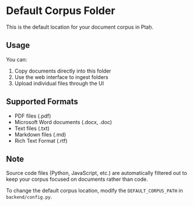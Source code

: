 # Default Corpus Folder

This is the default location for your document corpus in Ptaḥ.

## Usage

You can:

1. Copy documents directly into this folder
2. Use the web interface to ingest folders
3. Upload individual files through the UI

## Supported Formats

- PDF files (.pdf)
- Microsoft Word documents (.docx, .doc)
- Text files (.txt)
- Markdown files (.md)
- Rich Text Format (.rtf)

## Note

Source code files (Python, JavaScript, etc.) are automatically filtered out to keep your corpus focused on documents rather than code.

To change the default corpus location, modify the `DEFAULT_CORPUS_PATH` in `backend/config.py`.
